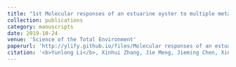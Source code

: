 ```yaml
---
title: "1st Molecular responses of an estuarine oyster to multiple metal contamination in Southern China revealed by RNA-seq"
collection: publications
category: manuscripts
date: 2019-10-24
venue: 'Science of the Total Environment'
paperurl: 'http://ylify.github.io/files/Molecular responses of an estuarine oyster to multiple metal contamination in Southern China revealed by RNA-seq.pdf'
citation: '<b>Yunlong Li</b>, Xinhui Zhang, Jie Meng, Jieming Chen, Xinxin You, Qiong Shi, Wen-Xiong Wang<sup>*</sup>. (2020). &quot;Molecular responses of an estuarine oyster to multiple metal contamination in Southern China revealed by RNA-seq.&quot; <i>Science of the Total Environment</i>. 701: 134648. doi: 10.1016/j.scitotenv.2019.134648'
---
```


